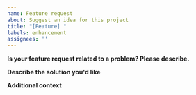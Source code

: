 ```yaml
---
name: Feature request
about: Suggest an idea for this project
title: "[Feature] "
labels: enhancement
assignees: ''
---
```


**Is your feature request related to a problem? Please describe.**

**Describe the solution you'd like**

**Additional context**
